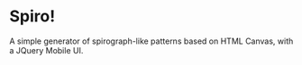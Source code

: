 # Spiro!

A simple generator of spirograph-like patterns based on HTML Canvas, with a JQuery Mobile
UI.


